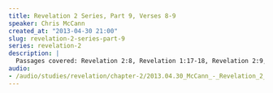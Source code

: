 ```yaml
--- 
title: Revelation 2 Series, Part 9, Verses 8-9
speaker: Chris McCann
created_at: "2013-04-30 21:00"
slug: revelation-2-series-part-9
series: revelation-2
description: |
  Passages covered: Revelation 2:8, Revelation 1:17-18, Revelation 2:9, Ephesians 2:6-10, 2 Corinthians 6:8-10.
audio: 
- /audio/studies/revelation/chapter-2/2013.04.30_McCann_-_Revelation_2_Series_Part_9.yaml
---
```


